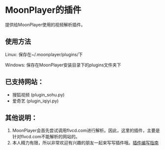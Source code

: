 MoonPlayer的插件
==========
提供给MoonPlayer使用的视频解析插件。

使用方法
----
Linux: 保存在~/.moonplayer/plugins/下

Windows: 保存在MoonPlayer安装目录下的plugins文件夹下


已支持网站：
----
* 搜狐视频 (plugin_sohu.py)
* 爱奇艺   (plugin_iqiyi.py)

其他说明：
----
1. MoonPlayer会首先尝试调用flvcd.com进行解析。因此，这里的插件，主要是针对flvcd.com不能解析的网站的。
1. 本人精力有限，所以非常欢迎有兴趣的朋友一起来写写插件哦。[插件编写指南](https://github.com/coslyk/moonplayer/wiki/PluginsTutorialZH)

